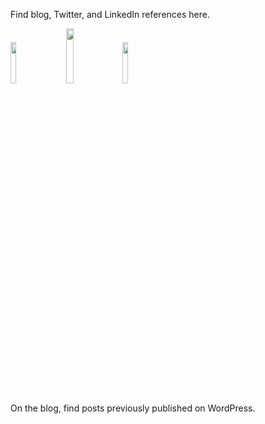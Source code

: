 Find blog, Twitter, and LinkedIn references here.

[<img src="https://saieva.github.io/images/BlogIcon.png" height="13%" width="13%" style="padding-right:20px">](./blogindex.md)
[<img src="https://saieva.github.io/images/LI-In-Bug.png" height="15%" width="15%" style="padding-right:10px">](https://www.LinkedIn.com/in/saieva)
[<img src="https://saieva.github.io/images/Twittersocialicons-roundedsquare-blue.png" height="13%" width="13%">](https://www.Twitter.com/saieva)

On the blog, find posts previously published on WordPress.

